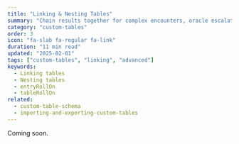 ```yaml
---
title: "Linking & Nesting Tables"
summary: "Chain results together for complex encounters, oracle escalations, and generated loot."
category: "custom-tables"
order: 3
icon: "fa-slab fa-regular fa-link"
duration: "11 min read"
updated: "2025-02-01"
tags: ["custom-tables", "linking", "advanced"]
keywords:
  - Linking tables
  - Nesting tables
  - entryRollOn
  - tableRollOn
related:
  - custom-table-schema
  - importing-and-exporting-custom-tables
---
```


Coming soon.
